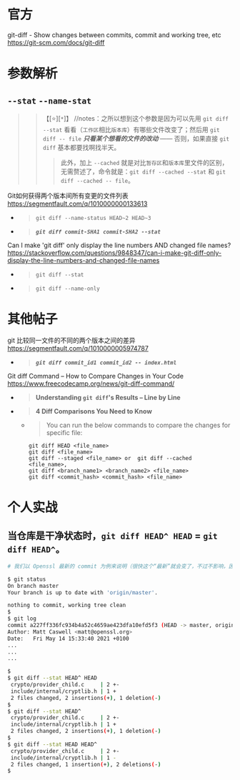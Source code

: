 
# 官方

git-diff - Show changes between commits, commit and working tree, etc https://git-scm.com/docs/git-diff

# 参数解析

## `--stat` `--name-stat`
>> 【[:star:][`*`]】 //notes：之所以想到这个参数是因为可以先用 `git diff --stat` 看看（`工作区`相比`版本库`）有哪些文件改变了；然后用 `git diff -- file` ***只看某个想看的文件的改动*** —— 否则，如果直接 `git diff` 基本都要找啊找半天。
>>> 此外，加上 `--cached` 就是对比`暂存区`和`版本库`里文件的区别，无需赘述了，命令就是：`git diff --cached --stat` 和 `git diff --cached -- file`。

Git如何获得两个版本间所有变更的文件列表 https://segmentfault.com/q/1010000000133613
- > `git diff --name-status HEAD~2 HEAD~3`
- > ***`git diff commit-SHA1 commit-SHA2 --stat`***

Can I make 'git diff' only display the line numbers AND changed file names? https://stackoverflow.com/questions/9848347/can-i-make-git-diff-only-display-the-line-numbers-and-changed-file-names
- > `git diff --stat`
- > `git diff --name-only`

# 其他帖子

git 比较同一文件的不同的两个版本之间的差异 https://segmentfault.com/q/1010000005974787
- > ***`git diff commit_id1 commit_id2 -- index.html`***

Git diff Command – How to Compare Changes in Your Code https://www.freecodecamp.org/news/git-diff-command/
- > **Understanding `git diff`'s Results – Line by Line**
- > **4 Diff Comparisons You Need to Know**
  * > You can run the below commands to compare the changes for specific file:
    ```console
    git diff HEAD <file_name>
    git diff <file_name>
    git diff --staged <file_name> or  git diff --cached <file_name>,
    git diff <branch_name1> <branch_name2> <file_name>
    git diff <commit_hash> <commit_hash> <file_name>
    ```

# 个人实战

## 当仓库是干净状态时，`git diff HEAD^ HEAD` = `git diff HEAD^`。

```sh
# 我们以 Openssl 最新的 commit 为例来说明（很快这个“最新”就会变了，不过不影响，因为这里主要是展示 git diff 的参数）

$ git status
On branch master
Your branch is up to date with 'origin/master'.

nothing to commit, working tree clean
$ 
$ git log
commit a227ff336fc934b4a52c4659ae423dfa10efd5f3 (HEAD -> master, origin/master, origin/HEAD)
Author: Matt Caswell <matt@openssl.org>
Date:   Fri May 14 15:33:40 2021 +0100
...
...
...

$
$ git diff --stat HEAD^ HEAD
 crypto/provider_child.c     | 2 +-
 include/internal/cryptlib.h | 1 +
 2 files changed, 2 insertions(+), 1 deletion(-)
$ 
$ git diff --stat HEAD^     
 crypto/provider_child.c     | 2 +-
 include/internal/cryptlib.h | 1 +
 2 files changed, 2 insertions(+), 1 deletion(-)
$ 
$ git diff --stat HEAD HEAD^
 crypto/provider_child.c     | 2 +-
 include/internal/cryptlib.h | 1 -
 2 files changed, 1 insertion(+), 2 deletions(-)
$
```
